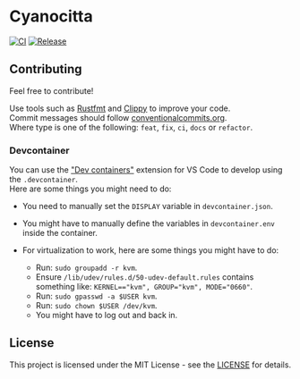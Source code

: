 # Cyanocitta

[![CI](https://github.com/jonassterud/cyanocitta/actions/workflows/ci.yml/badge.svg)](https://github.com/jonassterud/cyanocitta/actions/workflows/ci.yml)
[![Release](https://github.com/jonassterud/cyanocitta/actions/workflows/release.yml/badge.svg)](https://github.com/jonassterud/cyanocitta/actions/workflows/release.yml)

## Contributing
Feel free to contribute!

Use tools such as [Rustfmt](https://github.com/rust-lang/rustfmt) and [Clippy](https://github.com/rust-lang/rust-clippy) to improve your code.  
Commit messages should follow [conventionalcommits.org](https://www.conventionalcommits.org).  
Where type is one of the following: `feat`, `fix`, `ci`, `docs` or `refactor`.

### Devcontainer
You can use the ["Dev containers"](https://marketplace.visualstudio.com/items?itemName=ms-vscode-remote.remote-containers) extension for VS Code to develop using the `.devcontainer`.  
Here are some things you might need to do:

* You need to manually set the `DISPLAY` variable in `devcontainer.json`.
* You might have to manually define the variables in `devcontainer.env` inside the container.
* For virtualization to work, here are some things you might have to do:

    * Run: `sudo groupadd -r kvm`.
    * Ensure `/lib/udev/rules.d/50-udev-default.rules` contains something like: `KERNEL=="kvm", GROUP="kvm", MODE="0660"`.
    * Run: `sudo gpasswd -a $USER kvm`.
    * Run: `sudo chown $USER /dev/kvm`.
    * You might have to log out and back in.

## License
This project is licensed under the MIT License - see the [LICENSE](./LICENSE) for details.
